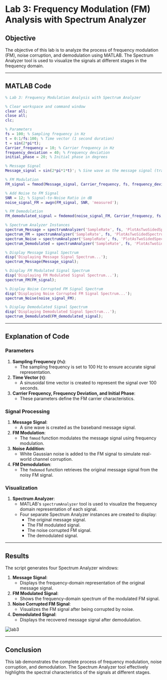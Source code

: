# Lab 3: Frequency Modulation (FM) Analysis with Spectrum Analyzer

## Objective
The objective of this lab is to analyze the process of frequency modulation (FM), noise corruption, and demodulation using MATLAB. The Spectrum Analyzer tool is used to visualize the signals at different stages in the frequency domain.

---

## MATLAB Code

```matlab
% Lab 3: Frequency Modulation Analysis with Spectrum Analyzer

% Clear workspace and command window
clear all;
close all;
clc;

% Parameters
fs = 100; % Sampling frequency in Hz
t = 0:1/fs:100; % Time vector (1 second duration)
t = sin(2*pi*t);
Carrier_frequency = 10; % Carrier frequency in Hz
frequency_deviation = 40; % Frequency deviation
initial_phase = 20; % Initial phase in degrees

% Message Signal
Message_signal = sin(2*pi*1*t)'; % Sine wave as the message signal (transpose to ensure column vector)

% FM Modulation
FM_signal = fmmod(Message_signal, Carrier_frequency, fs, frequency_deviation, initial_phase);

% Add Noise to FM Signal
SNR = 12; % Signal-to-Noise Ratio in dB
noise_signal_FM = awgn(FM_signal, SNR, 'measured');

% FM Demodulation
FM_demodulated_signal = fmdemod(noise_signal_FM, Carrier_frequency, fs, frequency_deviation, initial_phase);

% Spectrum Analyzer Instances
spectrum_Message = spectrumAnalyzer('SampleRate', fs, 'PlotAsTwoSidedSpectrum', false, 'YLimits', [-60, 50]);
spectrum_FM = spectrumAnalyzer('SampleRate', fs, 'PlotAsTwoSidedSpectrum', false, 'YLimits', [-60, 50]);
spectrum_Noise = spectrumAnalyzer('SampleRate', fs, 'PlotAsTwoSidedSpectrum', false, 'YLimits', [-60, 50]);
spectrum_Demodulated = spectrumAnalyzer('SampleRate', fs, 'PlotAsTwoSidedSpectrum', false, 'YLimits', [-60, 50]);

% Display Message Signal Spectrum
disp('Displaying Message Signal Spectrum...');
spectrum_Message(Message_signal);

% Display FM Modulated Signal Spectrum
disp('Displaying FM Modulated Signal Spectrum...');
spectrum_FM(FM_signal);

% Display Noise Corrupted FM Signal Spectrum
disp('Displaying Noise Corrupted FM Signal Spectrum...');
spectrum_Noise(noise_signal_FM);

% Display Demodulated Signal Spectrum
disp('Displaying Demodulated Signal Spectrum...');
spectrum_Demodulated(FM_demodulated_signal);
```

---

## Explanation of Code

### Parameters
1. **Sampling Frequency (`fs`)**:
   - The sampling frequency is set to 100 Hz to ensure accurate signal representation.
2. **Time Vector (`t`)**:
   - A sinusoidal time vector is created to represent the signal over 100 seconds.
3. **Carrier Frequency, Frequency Deviation, and Initial Phase**:
   - These parameters define the FM carrier characteristics.

### Signal Processing
1. **Message Signal**:
   - A sine wave is created as the baseband message signal.
2. **FM Modulation**:
   - The `fmmod` function modulates the message signal using frequency modulation.
3. **Noise Addition**:
   - White Gaussian noise is added to the FM signal to simulate real-world channel corruption.
4. **FM Demodulation**:
   - The `fmdemod` function retrieves the original message signal from the noisy FM signal.

### Visualization
1. **Spectrum Analyzer**:
   - MATLAB's `spectrumAnalyzer` tool is used to visualize the frequency domain representation of each signal.
   - Four separate Spectrum Analyzer instances are created to display:
     - The original message signal.
     - The FM modulated signal.
     - The noise corrupted FM signal.
     - The demodulated signal.

---

## Results

The script generates four Spectrum Analyzer windows:
1. **Message Signal**:
   - Displays the frequency-domain representation of the original message signal.
2. **FM Modulated Signal**:
   - Shows the frequency-domain spectrum of the modulated FM signal.
3. **Noise Corrupted FM Signal**:
   - Visualizes the FM signal after being corrupted by noise.
4. **Demodulated Signal**:
   - Displays the recovered message signal after demodulation.
  
![lab3](https://github.com/user-attachments/assets/1488222b-8032-4452-9227-f48f94a0d7fb)


---

## Conclusion

This lab demonstrates the complete process of frequency modulation, noise corruption, and demodulation. The Spectrum Analyzer tool effectively highlights the spectral characteristics of the signals at different stages.
